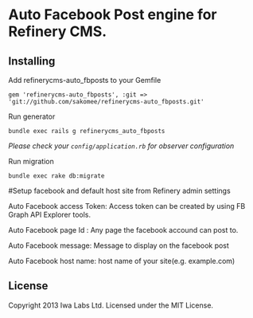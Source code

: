 # Auto Facebook Post engine for Refinery CMS.

## Installing

Add refinerycms-auto_fbposts to your Gemfile

    gem 'refinerycms-auto_fbposts', :git => 'git://github.com/sakomee/refinerycms-auto_fbposts.git'

Run generator

    bundle exec rails g refinerycms_auto_fbposts

*Please check your `config/application.rb` for observer configuration*

Run migration

    bundle exec rake db:migrate

#Setup facebook and default host site from Refinery admin settings

Auto Facebook access Token: Access token can be created by using FB Graph API Explorer tools.

Auto Facebook page Id : Any page the facebook accound can post to.

Auto Facebook message: Message to display on the facebook post

Auto Facebook host name: host name of your site(e.g. example.com)




## License

Copyright 2013 Iwa Labs Ltd. Licensed under the MIT License.
